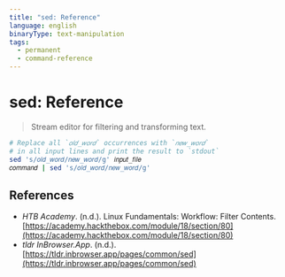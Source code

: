 ```yaml
---
title: "sed: Reference"
language: english
binaryType: text-manipulation
tags:
  - permanent
  - command-reference
---
```


# sed: Reference

> Stream editor for filtering and transforming text.

```bash
# Replace all `𝑜𝑙𝑑_𝑤𝑜𝑟𝑑` occurrences with `𝑛𝑒𝑤_𝑤𝑜𝑟𝑑`
# in all input lines and print the result to `stdout`
sed 's/𝑜𝑙𝑑_𝑤𝑜𝑟𝑑/𝑛𝑒𝑤_𝑤𝑜𝑟𝑑/g' 𝑖𝑛𝑝𝑢𝑡_𝑓𝑖𝑙𝑒
𝑐𝑜𝑚𝑚𝑎𝑛𝑑 | sed 's/𝑜𝑙𝑑_𝑤𝑜𝑟𝑑/𝑛𝑒𝑤_𝑤𝑜𝑟𝑑/g'
```

## References

- _HTB Academy_. (n.d.). <span class="reference-title">Linux Fundamentals: Workflow: Filter Contents</span>. [https://academy.hackthebox.com/module/18/section/80](https://academy.hackthebox.com/module/18/section/80)
- _tldr InBrowser.App_. (n.d.). [https://tldr.inbrowser.app/pages/common/sed](https://tldr.inbrowser.app/pages/common/sed)
